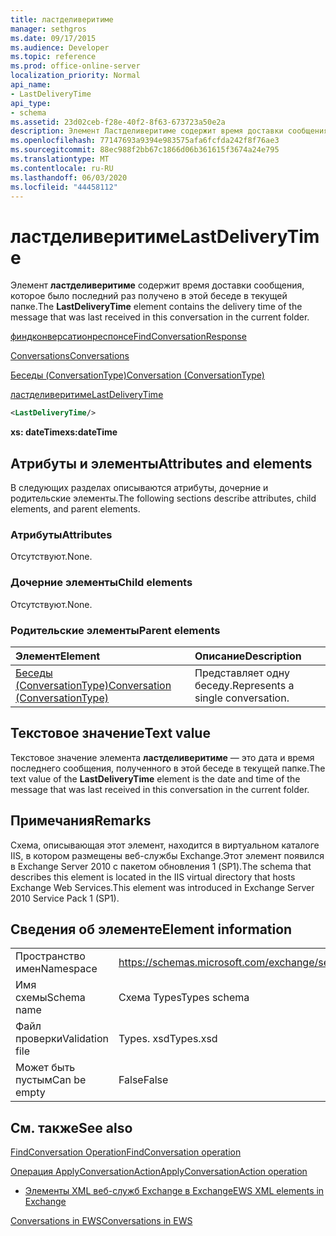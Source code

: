 ```yaml
---
title: ластделиверитиме
manager: sethgros
ms.date: 09/17/2015
ms.audience: Developer
ms.topic: reference
ms.prod: office-online-server
localization_priority: Normal
api_name:
- LastDeliveryTime
api_type:
- schema
ms.assetid: 23d02ceb-f28e-40f2-8f63-673723a50e2a
description: Элемент Ластделиверитиме содержит время доставки сообщения, которое было последний раз получено в этой беседе в текущей папке.
ms.openlocfilehash: 77147693a9394e983575afa6fcfda242f8f76ae3
ms.sourcegitcommit: 88ec988f2bb67c1866d06b361615f3674a24e795
ms.translationtype: MT
ms.contentlocale: ru-RU
ms.lasthandoff: 06/03/2020
ms.locfileid: "44458112"
---
```

# <a name="lastdeliverytime"></a><span data-ttu-id="84863-103">ластделиверитиме</span><span class="sxs-lookup"><span data-stu-id="84863-103">LastDeliveryTime</span></span>

<span data-ttu-id="84863-104">Элемент **ластделиверитиме** содержит время доставки сообщения, которое было последний раз получено в этой беседе в текущей папке.</span><span class="sxs-lookup"><span data-stu-id="84863-104">The **LastDeliveryTime** element contains the delivery time of the message that was last received in this conversation in the current folder.</span></span> 
  
[<span data-ttu-id="84863-105">финдконверсатионреспонсе</span><span class="sxs-lookup"><span data-stu-id="84863-105">FindConversationResponse</span></span>](findconversationresponse.md)
  
[<span data-ttu-id="84863-106">Conversations</span><span class="sxs-lookup"><span data-stu-id="84863-106">Conversations</span></span>](conversations-ex15websvcsotherref.md)
  
[<span data-ttu-id="84863-107">Беседы (ConversationType)</span><span class="sxs-lookup"><span data-stu-id="84863-107">Conversation (ConversationType)</span></span>](conversation-conversationtype.md)
  
[<span data-ttu-id="84863-108">ластделиверитиме</span><span class="sxs-lookup"><span data-stu-id="84863-108">LastDeliveryTime</span></span>](lastdeliverytime.md)
  
```XML
<LastDeliveryTime/>
```

 <span data-ttu-id="84863-109">**xs: dateTime**</span><span class="sxs-lookup"><span data-stu-id="84863-109">**xs:dateTime**</span></span>
## <a name="attributes-and-elements"></a><span data-ttu-id="84863-110">Атрибуты и элементы</span><span class="sxs-lookup"><span data-stu-id="84863-110">Attributes and elements</span></span>

<span data-ttu-id="84863-111">В следующих разделах описываются атрибуты, дочерние и родительские элементы.</span><span class="sxs-lookup"><span data-stu-id="84863-111">The following sections describe attributes, child elements, and parent elements.</span></span>
  
### <a name="attributes"></a><span data-ttu-id="84863-112">Атрибуты</span><span class="sxs-lookup"><span data-stu-id="84863-112">Attributes</span></span>

<span data-ttu-id="84863-113">Отсутствуют.</span><span class="sxs-lookup"><span data-stu-id="84863-113">None.</span></span>
  
### <a name="child-elements"></a><span data-ttu-id="84863-114">Дочерние элементы</span><span class="sxs-lookup"><span data-stu-id="84863-114">Child elements</span></span>

<span data-ttu-id="84863-115">Отсутствуют.</span><span class="sxs-lookup"><span data-stu-id="84863-115">None.</span></span>
  
### <a name="parent-elements"></a><span data-ttu-id="84863-116">Родительские элементы</span><span class="sxs-lookup"><span data-stu-id="84863-116">Parent elements</span></span>

|<span data-ttu-id="84863-117">**Элемент**</span><span class="sxs-lookup"><span data-stu-id="84863-117">**Element**</span></span>|<span data-ttu-id="84863-118">**Описание**</span><span class="sxs-lookup"><span data-stu-id="84863-118">**Description**</span></span>|
|:-----|:-----|
|[<span data-ttu-id="84863-119">Беседы (ConversationType)</span><span class="sxs-lookup"><span data-stu-id="84863-119">Conversation (ConversationType)</span></span>](conversation-conversationtype.md) <br/> |<span data-ttu-id="84863-120">Представляет одну беседу.</span><span class="sxs-lookup"><span data-stu-id="84863-120">Represents a single conversation.</span></span>  <br/> |
   
## <a name="text-value"></a><span data-ttu-id="84863-121">Текстовое значение</span><span class="sxs-lookup"><span data-stu-id="84863-121">Text value</span></span>

<span data-ttu-id="84863-122">Текстовое значение элемента **ластделиверитиме** — это дата и время последнего сообщения, полученного в этой беседе в текущей папке.</span><span class="sxs-lookup"><span data-stu-id="84863-122">The text value of the **LastDeliveryTime** element is the date and time of the message that was last received in this conversation in the current folder.</span></span> 
  
## <a name="remarks"></a><span data-ttu-id="84863-123">Примечания</span><span class="sxs-lookup"><span data-stu-id="84863-123">Remarks</span></span>

<span data-ttu-id="84863-124">Схема, описывающая этот элемент, находится в виртуальном каталоге IIS, в котором размещены веб-службы Exchange.Этот элемент появился в Exchange Server 2010 с пакетом обновления 1 (SP1).</span><span class="sxs-lookup"><span data-stu-id="84863-124">The schema that describes this element is located in the IIS virtual directory that hosts Exchange Web Services.This element was introduced in Exchange Server 2010 Service Pack 1 (SP1).</span></span>
  
## <a name="element-information"></a><span data-ttu-id="84863-125">Сведения об элементе</span><span class="sxs-lookup"><span data-stu-id="84863-125">Element information</span></span>

|||
|:-----|:-----|
|<span data-ttu-id="84863-126">Пространство имен</span><span class="sxs-lookup"><span data-stu-id="84863-126">Namespace</span></span>  <br/> |https://schemas.microsoft.com/exchange/services/2006/types  <br/> |
|<span data-ttu-id="84863-127">Имя схемы</span><span class="sxs-lookup"><span data-stu-id="84863-127">Schema name</span></span>  <br/> |<span data-ttu-id="84863-128">Схема Types</span><span class="sxs-lookup"><span data-stu-id="84863-128">Types schema</span></span>  <br/> |
|<span data-ttu-id="84863-129">Файл проверки</span><span class="sxs-lookup"><span data-stu-id="84863-129">Validation file</span></span>  <br/> |<span data-ttu-id="84863-130">Types. xsd</span><span class="sxs-lookup"><span data-stu-id="84863-130">Types.xsd</span></span>  <br/> |
|<span data-ttu-id="84863-131">Может быть пустым</span><span class="sxs-lookup"><span data-stu-id="84863-131">Can be empty</span></span>  <br/> |<span data-ttu-id="84863-132">False</span><span class="sxs-lookup"><span data-stu-id="84863-132">False</span></span>  <br/> |
   
## <a name="see-also"></a><span data-ttu-id="84863-133">См. также</span><span class="sxs-lookup"><span data-stu-id="84863-133">See also</span></span>



[<span data-ttu-id="84863-134">FindConversation Operation</span><span class="sxs-lookup"><span data-stu-id="84863-134">FindConversation operation</span></span>](findconversation-operation.md)
  
[<span data-ttu-id="84863-135">Операция ApplyConversationAction</span><span class="sxs-lookup"><span data-stu-id="84863-135">ApplyConversationAction operation</span></span>](applyconversationaction-operation.md)


- [<span data-ttu-id="84863-136">Элементы XML веб-служб Exchange в Exchange</span><span class="sxs-lookup"><span data-stu-id="84863-136">EWS XML elements in Exchange</span></span>](ews-xml-elements-in-exchange.md)


[<span data-ttu-id="84863-137">Conversations in EWS</span><span class="sxs-lookup"><span data-stu-id="84863-137">Conversations in EWS</span></span>](https://msdn.microsoft.com/library/91e64629-db6c-4c94-9dcb-d386232e8467%28Office.15%29.aspx)

